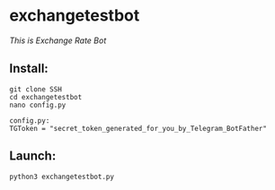 # exchangetestbot

*This is Exchange Rate Bot*

## Install: 
 ```
 git clone SSH 
 cd exchangetestbot
 nano config.py
 
 config.py:
 TGToken = "secret_token_generated_for_you_by_Telegram_BotFather"
 ```
 
## Launch:
  ```python
  python3 exchangetestbot.py 
  ```
